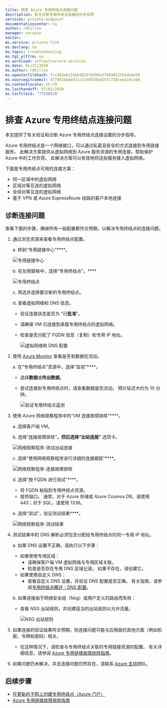 ```yaml
---
title: 排查 Azure 专用终结点连接问题
description: 有关诊断专用终结点连接的分步指导
services: private-endpoint
documentationcenter: na
author: rdhillon
manager: narayan
editor: ''
ms.service: private-link
ms.devlang: na
ms.topic: troubleshooting
ms.tgt_pltfrm: na
ms.workload: infrastructure-services
ms.date: 01/31/2020
ms.author: rdhillon
ms.openlocfilehash: fcc482e6231bbd925fd500a37989052765dede58
ms.sourcegitcommit: 877491bd46921c11dd478bd25fc718ceee2dcc08
ms.contentlocale: zh-CN
ms.lasthandoff: 07/02/2020
ms.locfileid: "77538528"
---
```

# <a name="troubleshoot-azure-private-endpoint-connectivity-problems"></a>排查 Azure 专用终结点连接问题

本文提供了有关验证和诊断 Azure 专用终结点连接设置的分步指导。

Azure 专用终结点是一个网络接口，可以通过私密且安全的方式连接到专用链接服务。 此解决方案提供从虚拟网络到 Azure 服务资源的专用连接，帮助保护 Azure 中的工作负荷。 此解决方案可以有效地将这些服务接入虚拟网络。

下面是专用终结点可用的连接方案：

- 同一区域中的虚拟网络
- 区域对等互连的虚拟网络
- 全球对等互连的虚拟网络
- 基于 VPN 或 Azure ExpressRoute 线路的客户本地连接

## <a name="diagnose-connectivity-problems"></a>诊断连接问题 

查看下面的步骤，确保所有一般配置都符合预期，以解决专用终结点的连接问题。

1. 通过浏览资源来查看专用终结点配置。

    a. 转到“专用链接中心”****。

      ![专用链接中心](./media/private-endpoint-tsg/private-link-center.png)

    b. 在左侧窗格中，选择“专用终结点”。****
    
      ![专用终结点](./media/private-endpoint-tsg/private-endpoints.png)

    c. 筛选并选择要诊断的专用终结点。

    d. 查看虚拟网络和 DNS 信息。
     - 验证连接状态是否为 "已**批准**"。
     - 请确保 VM 已连接到承载专用终结点的虚拟网络。
     - 检查是否分配了 FQDN 信息（复制）和专用 IP 地址。
    
       ![虚拟网络和 DNS 配置](./media/private-endpoint-tsg/vnet-dns-configuration.png)
    
1. 使用 [Azure Monitor](https://docs.microsoft.com/azure/azure-monitor/overview) 查看是否有数据在流动。

    a. 在“专用终结点”资源中，选择“监视”****。
     - 选择**数据**或**传出数据**。 
     - 尝试连接到专用终结点时，请查看数据是否流动。 预计延迟大约为 10 分钟。
    
       ![验证专用终结点遥测](./media/private-endpoint-tsg/private-endpoint-monitor.png)

1.  使用 Azure 网络观察程序中的“VM 连接故障排除”****。

    a. 选择客户端 VM。

    b. 选择“连接故障排除”****，然后选择“出站连接”**** 选项卡。
    
      ![网络观察程序-测试出站连接](./media/private-endpoint-tsg/network-watcher-outbound-connection.png)
    
    c. 选择“使用网络观察程序进行详细的连接跟踪”****。
    
      ![网络观察程序-连接故障排除](./media/private-endpoint-tsg/network-watcher-connection-troubleshoot.png)

    d. 选择“按 FQDN 进行测试”****。
     - 将 FQDN 粘贴到专用终结点资源。
     - 提供端口。 通常，对于 Azure 存储或 Azure Cosmos DB，请使用 443；对于 SQL，请使用 1336。

    e. 选择“测试”，验证测试结果****。
    
      ![网络观察程序-测试结果](./media/private-endpoint-tsg/network-watcher-test-results.png)
    
        
1. 测试结果中的 DNS 解析必须包含分配给专用终结点的同一专用 IP 地址。

    a. 如果 DNS 设置不正确，请执行以下步骤：
     - 如果使用专用区域： 
       - 请确保客户端 VM 虚拟网络与专用区域关联。
       - 检查是否存在专用 DNS 区域记录。 如果不存在，请创建它。
     - 如果使用自定义 DNS：
       - 查看自定义 DNS 设置，并验证 DNS 配置是否正确。
       有关指南，请参阅[专用终结点概述：DNS 配置](https://docs.microsoft.com/azure/private-link/private-endpoint-overview#dns-configuration)。

    b. 如果连接由于网络安全组（Nsg）或用户定义的路由而失败：
     - 查看 NSG 出站规则，并创建适当的出站规则以允许流量。
    
       ![NSG 出站规则](./media/private-endpoint-tsg/nsg-outbound-rules.png)

1. 如果连接的验证结果符合预期，则连接问题可能与应用层的其他方面（例如机密、令牌和密码）相关。
   - 在这种情况下，请检查与专用终结点关联的专用链接资源的配置。 有关详细信息，请参阅 [Azure 专用链接故障排除指南](troubleshoot-private-link-connectivity.md)。

1. 如果问题仍未解决，并且连接问题仍然存在，请联系 [Azure 支持](https://ms.portal.azure.com/#blade/Microsoft_Azure_Support/HelpAndSupportBlade/overview)团队。

## <a name="next-steps"></a>后续步骤

 * [在更新的子网上创建专用终结点（Azure 门户）](https://docs.microsoft.com/azure/private-link/create-private-endpoint-portal)
 * [Azure 专用链接故障排除指南](troubleshoot-private-link-connectivity.md)

